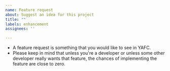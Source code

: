 ```yaml
---
name: Feature request
about: Suggest an idea for this project
title: ""
labels: enhancement
assignees: ''

---
```


- A feature request is something that you would like to see in YAFC. 
- Please keep in mind that unless you're a developer or unless some other developer really wants that feature, the chances of implementing the feature are close to zero.
